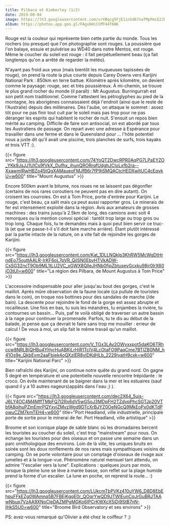 ```yaml
---
title: Pilbara et Kimberley (1/2)
date: 2019-08-04
image: https://lh3.googleusercontent.com/urXBqcg5FjE1inSd67xaTMpPmcE2J0bozK-a4cRj3RXAWv5K3wZW10CAjuBC2TidKElf-f4pzXGU4yC2BGIRO9UE5_9xN3At742huqS3muCI_5cHqoZ0wvfTxoudl15eNBugnZLFg84=w600
album: https://photos.app.goo.gl/FAgxbHiCCMT44T6N6
---
```


Rouge est la couleur qui représente bien cette partie du monde. Tous les rochers (ou presque) que l'on photographie sont rouges. La poussière que l'on balaye, essuie et pulvérise au WD40 dans notre Mentos, est rouge. Même le coucher du soleil est rouge : il fait perpétuellement beau (ça fait longtemps qu'on a arrêté de regarder la météo). 

N'ayant pas froid aux yeux (mais bientôt les muqueuses tapissées de rouge), on prend la route la plus courte depuis Carey Downs vers Karijini National Park : 850km en terre battue. Kilomètre après kilomètre, on devient comme le paysage: rouge, sec et très poussiéreux. À mi-chemin, se trouve le plus grand rocher du monde (il paraît) : Mt Augustus. Burringurrah est son petit nom traditionnel. Comme l'attestent les pétroglyphes au pied de la montagne, les aborigènes connaissaient déjà l'endroit (ainsi que le reste de l'Australie) depuis des millénaires. Dès l'aube, on attaque le sommet : assez tôt pour ne pas finir tout cuit par le soleil mais pas trop pour ne pas déranger les esprits qui habitent le rocher de nuit. S'ensuit un repos bien mérité au camping. Difficile de faire son antisocial, on est abordé par tous les Australiens de passage. On repart avec une adresse à Espérance pour travailler dans une ferme et dans le Queensland pour ... l'hôte potentiel nous a juste dit qu'il avait une piscine, trois planches de surfs, trois kayaks et trois VTT :).

{{< figure src="https://lh3.googleusercontent.com/74YoQT2DwcRPR0AqPG7LPaEYZO_YKk9JsJJ1UlCs9fVkX_Dufhx_jhunQRORrqfUdghJCIoLxfb2ra--XxawmIRwHBZo45tQgXAMaueoFMJfB6r7fP9jSMQACtcHEDXwItUC4cEqvkU=w600" title="Mount Augustus" >}}

Encore 500km avant le bitume, nos roues ne se laissent pas dégonfler (certains de nos rares coroutiers ne peuvent pas en dire autant). On croisent les courroies. On est à Tom Price, porte d'entrée pour Karijini. Le rouge, c'est beau, ça salit mais ça peut aussi rapporter gros. Le minerais de fer est intensément exploité dans la région. Avis aux amateurs de grosses machines : des trains jusqu'à 2.5km de long, des camions avec soit 4 remorques ou la mention convoi spécial : tantôt trop large ou trop gros ou trop long. Chaque fois, tu te demandes mais à quoi peut bien servir ce truc-là (et que se passe-t-il s'il doit faire marche arrière). Étant plutôt intéressé par la partie intacte de la nature, on a vite fait de rejoindre les gorges de Karijini. 

{{< figure src="https://lh3.googleusercontent.com/Kat_1DLLNQklp3KhRW5McWgDtHrndEo75outtAALR-IrKF6oL7pVR_QilSN0EbvHTVkADW-CsSG32ncT9Ob9ML1tLU2VC_xGWX8QlleJHNb0fjpZbtuseyGcxku98jr0IrX60iO3tUI=w600" title="La région des Pilbara, de Mount Augustus à Tom Price" >}}

L'accessoire indispensable pour aller jusqu'au bout des gorges, c'est le maillot. Après mûre observation de la faune locale (ça pullule de touristes dans le coin), on troque nos bottines pour des sandales de marche (/de bain). La descente pour rejoindre le fond de la gorge est assez abrupte et rocailleuse. Une fois en bas, tu suis les méandres, tu enjambes la rivière, tu contournes un bassin... Puis, paf te voilà obligé de traverser un autre bassin à la nage pour continuer la promenade. Parfois, tu te dis au début de la balade, je pense que ça devrait le faire sans trop me mouiller : erreur de calcul ! De vous à moi, un slip fait le même travail qu'un maillot.

{{< figure src="https://lh3.googleusercontent.com/V_TGx3LAv2OWvxxpot5daKO6TRhccw8NRLBjQHBu4YHyrHuABKjLrHiR1TcIV4LcOtaFO9PaqCme7BTlZB0NM_h41Os9e_QkbEvm2aaFbiek4oQXzIER8yIDKdHLb_2229iyatH9cxk=w600" title="Karijini National Parc" >}}

Bien rafraîchi des Karijini, on continue notre quête du grand nord. On gagne 5 degré en température et une potentielle nouvelle rencontre trépidante : le croco. On évite maintenant de se baigner dans la mer et les estuaires (sauf quand il y a 10 autres nageurs)appâts dans l'eau ;) ). 

{{< figure src="https://lh3.googleusercontent.com/dec2X64_5uis-J6LY4OC4M4MffTMbFQ7I2Rx6dV5wG5oJ3MDpFH2TZdvpPhcSGTJp20VTbfA8qihuPZmEmrPQYxviZMvzWgd9DTcXrBJYZ0OeNGcQ9MkEoPx0dKTdPowuCZM7kmTEH4=w600" title="Port Headland, ville industrielle, principale porte de sortie pour le minerai de fer. Port Headland, ville artistique" >}}

Broome et son iconique plage de sable blanc où les dromadaires bercent les touristes au coucher du soleil, c'est trop "mainstream" pour nous. On échange les touristes pour des oiseaux et on passe une semaine dans un parc ornithologique des environs. Loin de là ville, les uniques bruits en soirée sont les doux ronflements de nos rares mais sympathiques voisins de camping. On se porte volontaire pour un comptage d'oiseaux de rivage aux jumelles et à la longue-vue. Phénomène naturel mensuel tant attendu, on admire "l'escalier vers la lune". Explications : quelques jours par mois, lorsque la pleine lune se lève à marée basse, son reflet sur la plage humide prend la forme d'un escalier. La lune en poche, on reprend la route... :)

{{< figure src="https://lh3.googleusercontent.com/LUkcmTbPVKz410uYW6_D8D8EbEhpuFFkEZg0WAmnq5B7FBEjKgqE0r_QOqrYwQD9JTWlEunCqJrGuBRJTAAwNbup7VzAA9XNoCleDAZMPgMGKo6IPCrKWXcX5iDj9StB7nN-IHkS5U0=w600" title="Broome Bird Observatory et ses environs" >}}

PS: avez-vous remarqué qu'Olivier a été chez le coiffeur ? ;)
